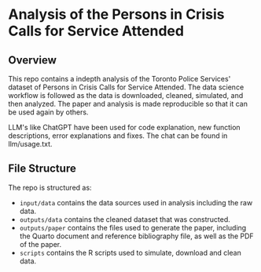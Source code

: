 # Analysis of the Persons in Crisis Calls for Service Attended

## Overview

This repo contains a indepth analysis of the Toronto Police Services' dataset of Persons in Crisis Calls for Service Attended. The data science workflow is followed as the data is downloaded, cleaned, simulated, and then analyzed. The paper and analysis is made reproducible so that it can be used again by others. 

LLM's like ChatGPT have been used for code explanation, new function descriptions, error explanations and fixes. The chat can be found in llm/usage.txt.

## File Structure

The repo is structured as:

-   `input/data` contains the data sources used in analysis including the raw data.
-   `outputs/data` contains the cleaned dataset that was constructed.
-   `outputs/paper` contains the files used to generate the paper, including the Quarto document and reference bibliography file, as well as the PDF of the paper. 
-   `scripts` contains the R scripts used to simulate, download and clean data.